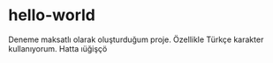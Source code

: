 # hello-world
Deneme maksatlı olarak oluşturduğum proje.
Özellikle Türkçe karakter kullanıyorum.
Hatta ıüğişçö
